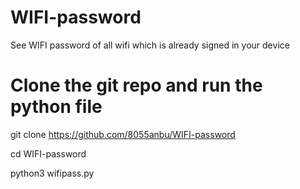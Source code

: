 # WIFI-password
See WIFI password of all wifi which is already signed in your device

# Clone the git repo and run the python file
git clone https://github.com/8055anbu/WIFI-password

cd WIFI-password

python3 wifipass.py



